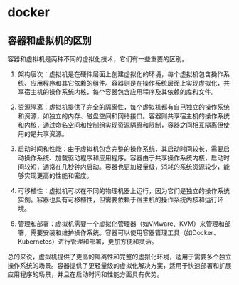 # docker
## 容器和虚拟机的区别

容器和虚拟机是两种不同的虚拟化技术，它们有一些重要的区别。

1. 架构层次：虚拟机是在硬件层面上创建虚拟化的环境，每个虚拟机包含操作系统、应用程序和其它依赖的组件。容器则是在操作系统层面上实现虚拟化，共享宿主机的操作系统内核，每个容器包含应用程序及其依赖的库和文件。

2. 资源隔离：虚拟机提供了完全的隔离性，每个虚拟机都有自己独立的操作系统和资源，如独立的内存、磁盘空间和网络接口。容器则共享宿主机的操作系统和内核，通过命名空间和控制组实现资源隔离和限制，容器之间相互隔离但使用的是共享资源。

3. 启动时间和性能：由于虚拟机包含完整的操作系统，其启动时间较长，需要启动操作系统、加载驱动程序和应用程序。容器由于共享操作系统内核，启动时间较短，通常在几秒钟内启动。容器也更加轻量级，消耗的系统资源较少，能够实现更高的性能和密度。

4. 可移植性：虚拟机可以在不同的物理机器上运行，因为它们是独立的操作系统实例。容器也具有可移植性，但需要依赖于宿主机的操作系统内核和运行环境。

5. 管理和部署：虚拟机需要一个虚拟化管理器（如VMware、KVM）来管理和部署，需要安装和维护操作系统。容器可以使用容器管理工具（如Docker、Kubernetes）进行管理和部署，更加方便和灵活。

总的来说，虚拟机提供了更高的隔离性和完整的虚拟化环境，适用于需要多个独立操作系统的场景。容器提供了更轻量级的虚拟化解决方案，适用于快速部署和扩展应用程序的场景，并且在启动时间和性能方面具有优势。